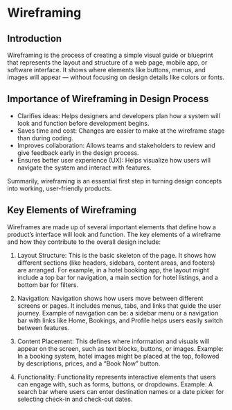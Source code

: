 # Wireframing

## Introduction
Wireframing is the process of creating a simple visual guide or blueprint that represents the layout and structure of a web page, mobile app, or software interface. It shows where elements like buttons, menus, and images will appear — without focusing on design details like colors or fonts.

## Importance of Wireframing in Design Process
- Clarifies ideas: Helps designers and developers plan how a system will look and function before development begins.  
- Saves time and cost: Changes are easier to make at the wireframe stage than during coding.  
- Improves collaboration: Allows teams and stakeholders to review and give feedback early in the design process.  
- Ensures better user experience (UX): Helps visualize how users will navigate the system and interact with features.  

Summarily, wireframing is an essential first step in turning design concepts into working, user-friendly products.

## Key Elements of Wireframing

Wireframes are made up of several important elements that define how a product’s interface will look and function.  The key elements of a wireframe and how they contribute to the overall design include:

1. Layout Structure: This is the basic skeleton of the page. It shows how different sections (like headers, sidebars, content areas, and footers) are arranged. For example, in a hotel booking app, the layout might include a top bar for navigation, a main section for hotel listings, and a bottom bar for filters.

2. Navigation: Navigation shows how users move between different screens or pages. It includes menus, tabs, and links that guide the user journey. Example of navigation can be: a sidebar menu or a navigation bar with links like Home, Bookings, and Profile helps users easily switch between features.

3. Content Placement: This defines where information and visuals will appear on the screen, such as text blocks, buttons, or images. Example: In a booking system, hotel images might be placed at the top, followed by descriptions, prices, and a “Book Now” button.

4. Functionality: Functionality represents interactive elements that users can engage with, such as forms, buttons, or dropdowns. Example: A search bar where users can enter destination names or a date picker for selecting check-in and check-out dates.
